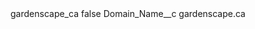 <?xml version="1.0" encoding="UTF-8"?>
<CustomMetadata xmlns="http://soap.sforce.com/2006/04/metadata" xmlns:xsi="http://www.w3.org/2001/XMLSchema-instance" xmlns:xsd="http://www.w3.org/2001/XMLSchema">
    <label>gardenscape_ca</label>
    <protected>false</protected>
    <values>
        <field>Domain_Name__c</field>
        <value xsi:type="xsd:string">gardenscape.ca</value>
    </values>
</CustomMetadata>
